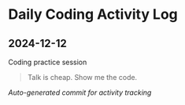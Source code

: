 # Daily Coding Activity Log

## 2024-12-12

Coding practice session

> Talk is cheap. Show me the code.

*Auto-generated commit for activity tracking*

